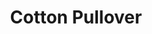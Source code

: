 ---
title: "Cotton Pullover"
categories: ["Women","Women/Pullovers"]
images: ["./P05A7062.JPG","./P05A7063.JPG"]
---